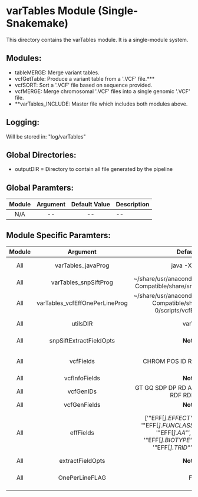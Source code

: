 # varTables Module (Single-Snakemake)
This directory contains the varTables module. It is a single-module system.

## Modules:
* tableMERGE: Merge variant tables.
* vcfGetTable: Produce a variant table from a '.VCF' file.***
* vcfSORT: Sort a '.VCF' file based on sequence provided.
* vcfMERGE: Merge chromosomal '.VCF' files into a single genomic '.VCF' file.
* **varTables_INCLUDE: Master file which includes both modules above.

## Logging:
Will be stored in: "log/varTables"

## Global Directories:
* outputDIR = Directory to contain all file generated by the pipeline

## Global Paramters:
Module | Argument | Default Value | Description
:--------: | :--------: | :--------: | :--------
N/A | -- | -- | -- 

## Module Specific Paramters:
Module | Argument | Default Value | Description
:--------: | :--------: | :--------: | :--------
All | varTables_javaProg | java -Xmx2G -jar | Java environment to run SnpSift.jar.
All | varTables_snpSiftProg | ~/share/usr/anaconda/4.3.0/envs/CentOS5-Compatible/share/snpeff-4.1l-0/SnpSift.jar | Version of SnpSift.jar to be used.
All | varTables_vcfEffOnePerLineProg | ~/share/usr/anaconda/4.3.0/envs/CentOS5-Compatible/share/snpeff-4.1l-0/scripts/vcfEffOnePerLine.pl | Pre-processing setup if varTablesFlag = True.
All | utilsDIR | varTables | Directory to contain the '.VCF.txt' files.
All | snpSiftExtractFieldOpts | **Not Used** | Sometimes this is set to  -e \".\", not sure why.
All | vcfFields | CHROM POS ID REF ALT QUAL FILTER | Fields to be used for SnpSift; Will end up as column headers.
All | vcfInfoFields | **Not Used** | Not sure yet.
All | vcfGenIDs | GT GQ SDP DP RD AD FREQ PVAL RBQ ABQ RDF RDR ADF ADR | Not sure yet.
All | vcfGenFields | **Not Used** | Not sure yet.
All | effFields | ['\"EFF[*].EFFECT\"', '\"EFF[*].IMPACT\"', '\"EFF[*].FUNCLASS\"', '\"EFF[*].CODON\"', '\"EFF[*].AA\"', '\"EFF[*].GENE\"', '\"EFF[*].BIOTYPE\"', '\"EFF[*].CODING\"', '\"EFF[*].TRID\"', '\"EFF[*].RANK\"'] | Fields to be used for SnpSift; Wil end up as column headers. Applicable only to older versions of SnpSift. Newer versions will utilize 'ANN' instead of 'EFF'.
All | extractFieldOpts | **Not Used** | Not sure yet.
All | OnePerLineFLAG | False | Pre-processing flag to enable use of 'SnpEff/vcfEffOnePerLine.pl'.

